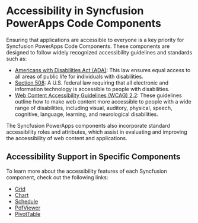 # Accessibility in Syncfusion PowerApps Code Components

Ensuring that applications are accessible to everyone is a key priority for Syncfusion PowerApps Code Components. These components are designed to follow widely recognized accessibility guidelines and standards such as:

 - [Americans with Disabilities Act (ADA)](https://www.ada.gov/): This law ensures equal access to all areas of public life for individuals with disabilities.
 - [Section 508](https://www.section508.gov/): A U.S. federal law requiring that all electronic and information technology is accessible to people with disabilities.
 - [Web Content Accessibility Guidelines (WCAG) 2.2](https://www.w3.org/TR/WCAG22/): These guidelines outline how to make web content more accessible to people with a wide range of disabilities, including visual, auditory, physical, speech, cognitive, language, learning, and neurological disabilities.

The Syncfusion PowerApps components also incorporate standard accessibility roles and attributes, which assist in evaluating and improving the accessibility of web content and applications.

## Accessibility Support in Specific Components

To learn more about the accessibility features of each Syncfusion component, check out the following links:

- [Grid](https://ej2.syncfusion.com/react/documentation/grid/accessibility)
- [Chart](https://ej2.syncfusion.com/react/documentation/chart/accessibility)
- [Schedule](https://ej2.syncfusion.com/react/documentation/schedule/accessibility)
- [PdfViewer](https://ej2.syncfusion.com/react/documentation/pdfviewer/accessibility)
- [PivotTable](https://ej2.syncfusion.com/react/documentation/pivotview/accessibility)
